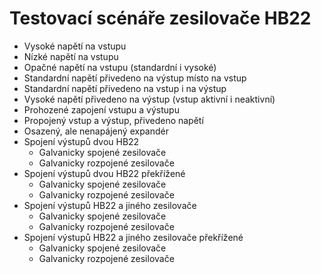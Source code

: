 Testovací scénáře zesilovače HB22
=================================

* Vysoké napětí na vstupu
* Nízké napětí na vstupu
* Opačné napětí na vstupu (standardní i vysoké)
* Standardní napětí přivedeno na výstup místo na vstup
* Standardní napětí přivedeno na vstup i na výstup
* Vysoké napětí přivedeno na výstup (vstup aktivní i neaktivní)
* Prohozené zapojení vstupu a výstupu
* Propojený vstup a výstup, přivedeno napětí
* Osazený, ale nenapájený expandér
* Spojení výstupů dvou HB22
  - Galvanicky spojené zesilovače
  - Galvanicky rozpojené zesilovače
* Spojení výstupů dvou HB22 překřížené
  - Galvanicky spojené zesilovače
  - Galvanicky rozpojené zesilovače
* Spojení výstupů HB22 a jiného zesilovače
  - Galvanicky spojené zesilovače
  - Galvanicky rozpojené zesilovače
* Spojení výstupů HB22 a jiného zesilovače překřížené
  - Galvanicky spojené zesilovače
  - Galvanicky rozpojené zesilovače
